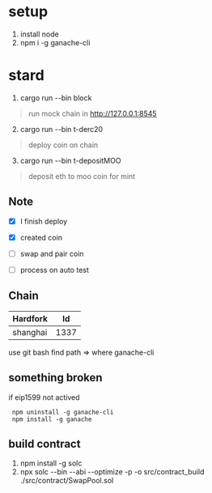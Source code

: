 
# setup
1. install node
2. npm i -g ganache-cli


# stard
1. cargo run --bin block
> run mock chain in http://127.0.0.1:8545
2. cargo run --bin t-derc20
> deploy coin on chain
3. cargo run --bin t-depositMOO
> deposit eth to moo coin for mint

## Note
- [x] I finish deploy
- [x] created coin
- [ ] swap and pair coin
- [ ] process on auto test


## Chain
| Hardfork | Id |
| ----------- | ----------- | 
| shanghai | 1337 |
     

use git bash find path => where ganache-cli


## something broken
if eip1599 not actived 
```
 npm uninstall -g ganache-cli
 npm install -g ganache
```

## build contract
1. npm install -g solc
2. npx solc --bin --abi --optimize -p -o src/contract_build ./src/contract/SwapPool.sol